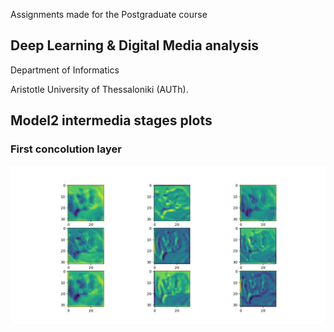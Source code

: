 Assignments made for the Postgraduate course

## Deep Learning & Digital Media analysis  

Department of Informatics  

Aristotle University of Thessaloniki (AUTh).

  
    
      
        
          
          

## Model2 intermedia stages plots

### First concolution layer

![alt text](https://github.com/gionanide/University_codingProjects/blob/master/Deep%20Learning%20%26%20Digital%20Media%20analysis/conv_begin.png)
